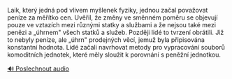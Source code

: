 
Laik, který jedná pod vlivem myšlenek fyziky, jednou začal považovat peníze za měřítko cen. Uvěřil, že změny ve směnném poměru se objevují pouze ve vztazích mezi různými statky a službami a že nejsou také mezi penězi a „úhrnem" všech statků a služeb. Později lidé to tvrzení obrátili. Již to nebyly peníze, ale „úhrn" prodejných věcí, jemuž byla připisována konstantní hodnota. Lidé začali navrhovat metody pro vypracování souborů komoditních jednotek, které měly sloužit k porovnání s peněžní jednotkou.

[🔊 Poslechnout audio](/data/7-paragraphs/audio/chapter_43/para_002-Laik-kter-jedn-pod-vlivem-mylenek-fyziky-jedn.mp3)
